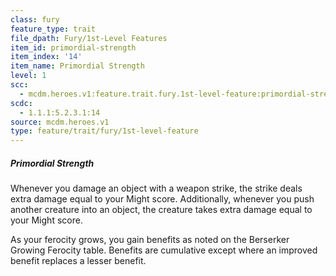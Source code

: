 ```yaml
---
class: fury
feature_type: trait
file_dpath: Fury/1st-Level Features
item_id: primordial-strength
item_index: '14'
item_name: Primordial Strength
level: 1
scc:
  - mcdm.heroes.v1:feature.trait.fury.1st-level-feature:primordial-strength
scdc:
  - 1.1.1:5.2.3.1:14
source: mcdm.heroes.v1
type: feature/trait/fury/1st-level-feature
---
```


##### Primordial Strength

Whenever you damage an object with a weapon strike, the strike deals extra damage equal to your Might score. Additionally, whenever you push another creature into an object, the creature takes extra damage equal to your Might score.

As your ferocity grows, you gain benefits as noted on the Berserker Growing Ferocity table. Benefits are cumulative except where an improved benefit replaces a lesser benefit.
